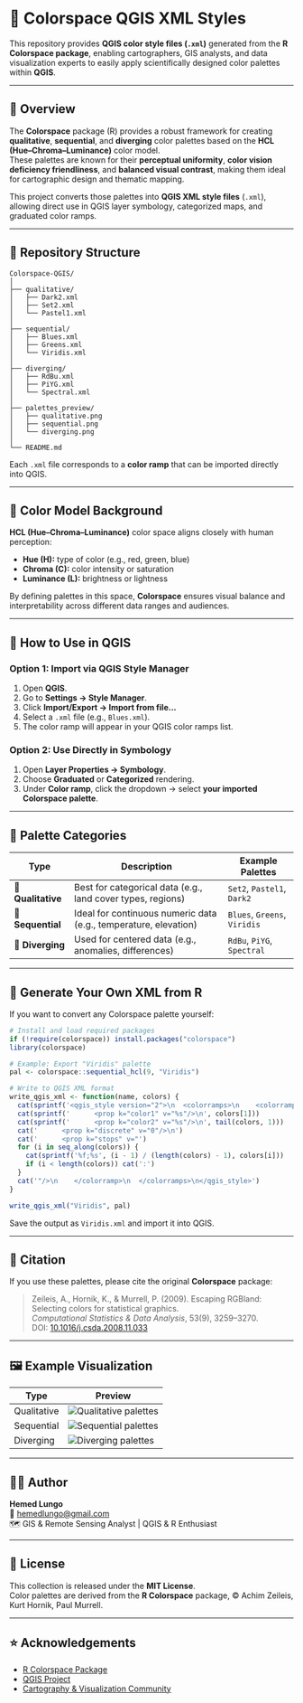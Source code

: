 # 🎨 Colorspace QGIS XML Styles

This repository provides **QGIS color style files (`.xml`)** generated from the **R Colorspace package**, enabling cartographers, GIS analysts, and data visualization experts to easily apply scientifically designed color palettes within **QGIS**.

---

## 📘 Overview

The **Colorspace** package (R) provides a robust framework for creating **qualitative**, **sequential**, and **diverging** color palettes based on the **HCL (Hue–Chroma–Luminance)** color model.  
These palettes are known for their **perceptual uniformity**, **color vision deficiency friendliness**, and **balanced visual contrast**, making them ideal for cartographic design and thematic mapping.

This project converts those palettes into **QGIS XML style files** (`.xml`), allowing direct use in QGIS layer symbology, categorized maps, and graduated color ramps.

---

## 📁 Repository Structure

```text
Colorspace-QGIS/
│
├── qualitative/
│   ├── Dark2.xml
│   ├── Set2.xml
│   └── Pastel1.xml
│
├── sequential/
│   ├── Blues.xml
│   ├── Greens.xml
│   └── Viridis.xml
│
├── diverging/
│   ├── RdBu.xml
│   ├── PiYG.xml
│   └── Spectral.xml
│
├── palettes_preview/
│   ├── qualitative.png
│   ├── sequential.png
│   └── diverging.png
│
└── README.md
```

Each `.xml` file corresponds to a **color ramp** that can be imported directly into QGIS.

---

## 🧠 Color Model Background

**HCL (Hue–Chroma–Luminance)** color space aligns closely with human perception:

- **Hue (H):** type of color (e.g., red, green, blue)  
- **Chroma (C):** color intensity or saturation  
- **Luminance (L):** brightness or lightness  

By defining palettes in this space, **Colorspace** ensures visual balance and interpretability across different data ranges and audiences.

---

## 🔧 How to Use in QGIS

### Option 1: Import via QGIS Style Manager

1. Open **QGIS**.  
2. Go to **Settings → Style Manager**.  
3. Click **Import/Export → Import from file...**  
4. Select a `.xml` file (e.g., `Blues.xml`).  
5. The color ramp will appear in your QGIS color ramps list.

### Option 2: Use Directly in Symbology

1. Open **Layer Properties → Symbology**.  
2. Choose **Graduated** or **Categorized** rendering.  
3. Under **Color ramp**, click the dropdown → select **your imported Colorspace palette**.

---

## 🧩 Palette Categories

| Type | Description | Example Palettes |
|------|--------------|------------------|
| 🎨 **Qualitative** | Best for categorical data (e.g., land cover types, regions) | `Set2`, `Pastel1`, `Dark2` |
| 🌈 **Sequential** | Ideal for continuous numeric data (e.g., temperature, elevation) | `Blues`, `Greens`, `Viridis` |
| 🔀 **Diverging** | Used for centered data (e.g., anomalies, differences) | `RdBu`, `PiYG`, `Spectral` |

---

## 🧰 Generate Your Own XML from R

If you want to convert any Colorspace palette yourself:

```r
# Install and load required packages
if (!require(colorspace)) install.packages("colorspace")
library(colorspace)

# Example: Export "Viridis" palette
pal <- colorspace::sequential_hcl(9, "Viridis")

# Write to QGIS XML format
write_qgis_xml <- function(name, colors) {
  cat(sprintf('<qgis_style version="2">\n  <colorramps>\n    <colorramp type="gradient" name="%s">\n', name))
  cat(sprintf('      <prop k="color1" v="%s"/>\n', colors[1]))
  cat(sprintf('      <prop k="color2" v="%s"/>\n', tail(colors, 1)))
  cat('      <prop k="discrete" v="0"/>\n')
  cat('      <prop k="stops" v="')
  for (i in seq_along(colors)) {
    cat(sprintf('%f;%s', (i - 1) / (length(colors) - 1), colors[i]))
    if (i < length(colors)) cat(':')
  }
  cat('"/>\n    </colorramp>\n  </colorramps>\n</qgis_style>')
}

write_qgis_xml("Viridis", pal)
```

Save the output as `Viridis.xml` and import it into QGIS.

---

## 🧾 Citation

If you use these palettes, please cite the original **Colorspace** package:

> Zeileis, A., Hornik, K., & Murrell, P. (2009). Escaping RGBland: Selecting colors for statistical graphics.  
> *Computational Statistics & Data Analysis*, 53(9), 3259–3270.  
> DOI: [10.1016/j.csda.2008.11.033](https://doi.org/10.1016/j.csda.2008.11.033)

---

## 🖼️ Example Visualization

| Type | Preview |
|------|----------|
| Qualitative | ![Qualitative palettes](palettes_preview/qualitative.png) |
| Sequential | ![Sequential palettes](palettes_preview/sequential.png) |
| Diverging | ![Diverging palettes](palettes_preview/diverging.png) |

---

## 🧑‍💻 Author

**Hemed Lungo**  
📧 [hemedlungo@gmail.com](mailto:hemedlungo@gmail.com)  
🗺️ GIS & Remote Sensing Analyst | QGIS & R Enthusiast  

---

## 🪪 License

This collection is released under the **MIT License**.  
Color palettes are derived from the **R Colorspace** package, © Achim Zeileis, Kurt Hornik, Paul Murrell.

---

## ⭐ Acknowledgements

- [R Colorspace Package](https://cran.r-project.org/package=colorspace)  
- [QGIS Project](https://qgis.org)  
- [Cartography & Visualization Community](https://twitter.com/qgis)
